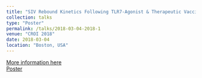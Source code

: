 ```yaml
---
title: "SIV Rebound Kinetics Following TLR7-Agonist & Therapeutic Vaccine Administration"
collection: talks
type: "Poster"
permalink: /talks/2018-03-04-2018-1
venue: "CROI 2018"
date: 2018-03-04
location: "Boston, USA"
---
```


[More information here](https://www.croiconference.org/croi-2018/) <br>
[Poster](http://irenebalelli.github.io/files/posters/CROI_TLR7_Modeling_Poster10.pdf)
